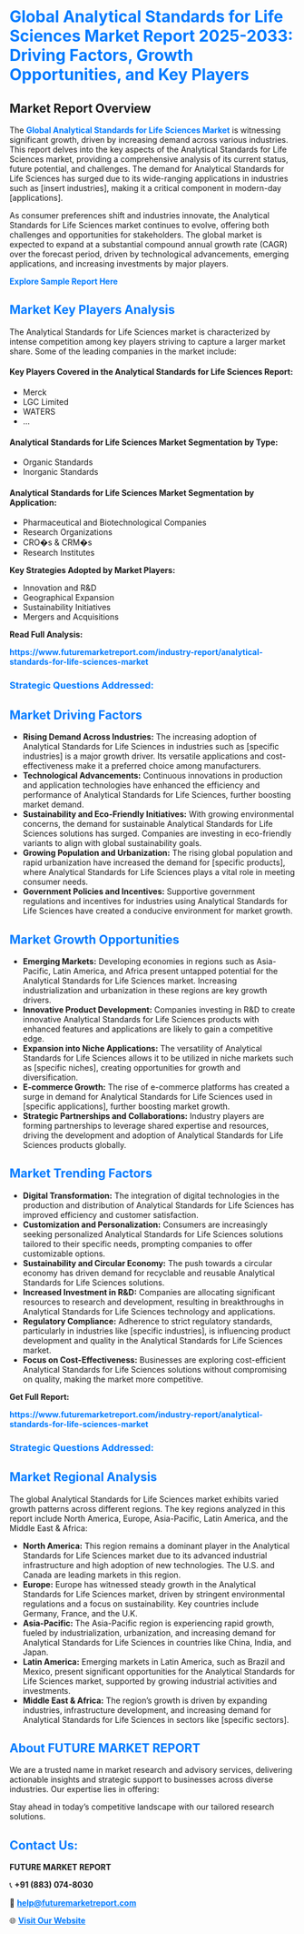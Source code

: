 <h1 style="color: #007BFF;">Global Analytical Standards for Life Sciences Market Report 2025-2033: Driving Factors, Growth Opportunities, and Key Players</h1>

<section id="overview">
<h2>Market Report Overview</h2>
<p>The <a href="https://www.futuremarketreport.com/industry-report/analytical-standards-for-life-sciences-market" style="color: #007BFF; text-decoration: none;"><strong>Global Analytical Standards for Life Sciences Market</strong></a> is witnessing significant growth, driven by increasing demand across various industries. This report delves into the key aspects of the Analytical Standards for Life Sciences market, providing a comprehensive analysis of its current status, future potential, and challenges. The demand for Analytical Standards for Life Sciences has surged due to its wide-ranging applications in industries such as [insert industries], making it a critical component in modern-day [applications].</p>
<p>As consumer preferences shift and industries innovate, the Analytical Standards for Life Sciences market continues to evolve, offering both challenges and opportunities for stakeholders. The global market is expected to expand at a substantial compound annual growth rate (CAGR) over the forecast period, driven by technological advancements, emerging applications, and increasing investments by major players.</p>
</section>

<section id="overview">
<p><a href="https://www.futuremarketreport.com/request-sample/reportId=101161" style="color: #007BFF; text-decoration: none;"><strong>Explore Sample Report Here</strong></a></p>
</section>

<section id="key-players">
<h2 style="color: #007BFF;">Market Key Players Analysis</h2>
<p>The Analytical Standards for Life Sciences market is characterized by intense competition among key players striving to capture a larger market share. Some of the leading companies in the market include:</p>
<h4>Key Players Covered in the Analytical Standards for Life Sciences Report:</h4>
<ul><li>Merck</li><li>LGC Limited</li><li>WATERS</li><li>...</li></ul>
<h4>Analytical Standards for Life Sciences Market Segmentation by Type:</h4>
<ul><li>Organic Standards</li><li>Inorganic Standards</li></ul>

<h4>Analytical Standards for Life Sciences Market Segmentation by Application:</h4>
<ul><li>Pharmaceutical and Biotechnological Companies</li><li>Research Organizations</li><li>CRO�s &amp; CRM�s</li><li>Research Institutes</li></ul>
<p><strong>Key Strategies Adopted by Market Players:</strong></p>
<ul>
<li>Innovation and R&D</li>
<li>Geographical Expansion</li>
<li>Sustainability Initiatives</li>
<li>Mergers and Acquisitions</li>
</ul>
</section>

<section>
<p><strong>Read Full Analysis: </strong></p><a href="https://www.futuremarketreport.com/industry-report/analytical-standards-for-life-sciences-market" style="color: #007BFF; text-decoration: none;"><strong>https://www.futuremarketreport.com/industry-report/analytical-standards-for-life-sciences-market</strong></a>
<h3 style="color: #007BFF;">Strategic Questions Addressed:</h3>
</section>

<section id="driving-factors">
<h2 style="color: #007BFF;">Market Driving Factors</h2>
<ul>
<li><strong>Rising Demand Across Industries:</strong> The increasing adoption of Analytical Standards for Life Sciences in industries such as [specific industries] is a major growth driver. Its versatile applications and cost-effectiveness make it a preferred choice among manufacturers.</li>
<li><strong>Technological Advancements:</strong> Continuous innovations in production and application technologies have enhanced the efficiency and performance of Analytical Standards for Life Sciences, further boosting market demand.</li>
<li><strong>Sustainability and Eco-Friendly Initiatives:</strong> With growing environmental concerns, the demand for sustainable Analytical Standards for Life Sciences solutions has surged. Companies are investing in eco-friendly variants to align with global sustainability goals.</li>
<li><strong>Growing Population and Urbanization:</strong> The rising global population and rapid urbanization have increased the demand for [specific products], where Analytical Standards for Life Sciences plays a vital role in meeting consumer needs.</li>
<li><strong>Government Policies and Incentives:</strong> Supportive government regulations and incentives for industries using Analytical Standards for Life Sciences have created a conducive environment for market growth.</li>
</ul>
</section>

<section id="growth-opportunities">
<h2 style="color: #007BFF;">Market Growth Opportunities</h2>
<ul>
<li><strong>Emerging Markets:</strong> Developing economies in regions such as Asia-Pacific, Latin America, and Africa present untapped potential for the Analytical Standards for Life Sciences market. Increasing industrialization and urbanization in these regions are key growth drivers.</li>
<li><strong>Innovative Product Development:</strong> Companies investing in R&D to create innovative Analytical Standards for Life Sciences products with enhanced features and applications are likely to gain a competitive edge.</li>
<li><strong>Expansion into Niche Applications:</strong> The versatility of Analytical Standards for Life Sciences allows it to be utilized in niche markets such as [specific niches], creating opportunities for growth and diversification.</li>
<li><strong>E-commerce Growth:</strong> The rise of e-commerce platforms has created a surge in demand for Analytical Standards for Life Sciences used in [specific applications], further boosting market growth.</li>
<li><strong>Strategic Partnerships and Collaborations:</strong> Industry players are forming partnerships to leverage shared expertise and resources, driving the development and adoption of Analytical Standards for Life Sciences products globally.</li>
</ul>
</section>

<section id="trending-factors">
<h2 style="color: #007BFF;">Market Trending Factors</h2>
<ul>
<li><strong>Digital Transformation:</strong> The integration of digital technologies in the production and distribution of Analytical Standards for Life Sciences has improved efficiency and customer satisfaction.</li>
<li><strong>Customization and Personalization:</strong> Consumers are increasingly seeking personalized Analytical Standards for Life Sciences solutions tailored to their specific needs, prompting companies to offer customizable options.</li>
<li><strong>Sustainability and Circular Economy:</strong> The push towards a circular economy has driven demand for recyclable and reusable Analytical Standards for Life Sciences solutions.</li>
<li><strong>Increased Investment in R&D:</strong> Companies are allocating significant resources to research and development, resulting in breakthroughs in Analytical Standards for Life Sciences technology and applications.</li>
<li><strong>Regulatory Compliance:</strong> Adherence to strict regulatory standards, particularly in industries like [specific industries], is influencing product development and quality in the Analytical Standards for Life Sciences market.</li>
<li><strong>Focus on Cost-Effectiveness:</strong> Businesses are exploring cost-efficient Analytical Standards for Life Sciences solutions without compromising on quality, making the market more competitive.</li>
</ul>
</section>

<section>
<p><strong>Get Full Report: </strong></p><a href="https://www.futuremarketreport.com/industry-report/analytical-standards-for-life-sciences-market" style="color: #007BFF; text-decoration: none;"><strong>https://www.futuremarketreport.com/industry-report/analytical-standards-for-life-sciences-market</strong></a>
<h3 style="color: #007BFF;">Strategic Questions Addressed:</h3>
</section>


<section id="regional-analysis">
<h2 style="color: #007BFF;">Market Regional Analysis</h2>
<p>The global Analytical Standards for Life Sciences market exhibits varied growth patterns across different regions. The key regions analyzed in this report include North America, Europe, Asia-Pacific, Latin America, and the Middle East & Africa:</p>
<ul>
<li><strong>North America:</strong> This region remains a dominant player in the Analytical Standards for Life Sciences market due to its advanced industrial infrastructure and high adoption of new technologies. The U.S. and Canada are leading markets in this region.</li>
<li><strong>Europe:</strong> Europe has witnessed steady growth in the Analytical Standards for Life Sciences market, driven by stringent environmental regulations and a focus on sustainability. Key countries include Germany, France, and the U.K.</li>
<li><strong>Asia-Pacific:</strong> The Asia-Pacific region is experiencing rapid growth, fueled by industrialization, urbanization, and increasing demand for Analytical Standards for Life Sciences in countries like China, India, and Japan.</li>
<li><strong>Latin America:</strong> Emerging markets in Latin America, such as Brazil and Mexico, present significant opportunities for the Analytical Standards for Life Sciences market, supported by growing industrial activities and investments.</li>
<li><strong>Middle East & Africa:</strong> The region’s growth is driven by expanding industries, infrastructure development, and increasing demand for Analytical Standards for Life Sciences in sectors like [specific sectors].</li>
</ul>
</section>

<footer>
<h2 style="color: #007BFF;">About FUTURE MARKET REPORT</h2>
<p>We are a trusted name in market research and advisory services, delivering actionable insights and strategic support to businesses across diverse industries. Our expertise lies in offering:</p>

<p>Stay ahead in today’s competitive landscape with our tailored research solutions.</p>

<h2 style="color: #007BFF;">Contact Us:</h2>
<p><strong>FUTURE MARKET REPORT</strong></p>
<p>📞 <strong>+91 (883) 074-8030</strong></p>
<p>📧 <strong><a href="mailto:help@futuremarketreport.com" style="color: #007BFF;">help@futuremarketreport.com</a></strong></p>
<p>🌐 <strong><a href="https://www.futuremarketreport.com/" style="color: #007BFF;">Visit Our Website</a></strong></p>
</footer>